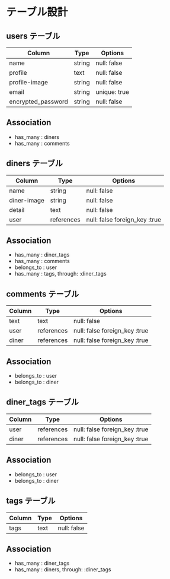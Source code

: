 # テーブル設計

## users テーブル

| Column             | Type    | Options      |
| ------------------ | ------- | ------------ |
| name               | string  | null: false  |
| profile            | text    | null: false  |
| profile-image      | string  | null: false  |
| email              | string  | unique: true |
| encrypted_password | string  | null: false  |

## Association
- has_many : diners
- has_many : comments


## diners テーブル

| Column             | Type         | Options                       |
| ------------------ | ------------ | ----------------------------- |
| name               | string       | null: false                   |
| diner-image        | string       | null: false                   |
| detail             | text         | null: false                   |
| user               | references   | null: false foreign_key :true |


## Association
- has_many   : diner_tags
- has_many   : comments
- belongs_to : user
- has_many   : tags, through: :diner_tags


## comments テーブル

| Column             | Type         | Options                       |
| ------------------ | ------------ | ----------------------------- |
| text               | text         | null: false                   |
| user               | references   | null: false foreign_key :true |
| diner              | references   | null: false foreign_key :true |


## Association
- belongs_to : user
- belongs_to : diner


## diner_tags テーブル

| Column             | Type         | Options                       |
| ------------------ | ------------ | ----------------------------- |
| user               | references   | null: false foreign_key :true |
| diner              | references   | null: false foreign_key :true |


## Association
- belongs_to : user
- belongs_to : diner


## tags テーブル

| Column             | Type         | Options                       |
| ------------------ | ------------ | ----------------------------- |
| tags               | text         | null: false                   |

## Association
- has_many   : diner_tags
- has_many   : diners, through: :diner_tags
